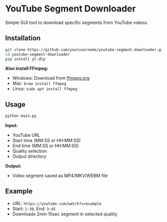 # YouTube Segment Downloader

Simple GUI tool to download specific segments from YouTube videos.

## Installation

```bash
git clone https://github.com/yourusername/youtube-segment-downloader.git
cd youtube-segment-downloader
pip install yt-dlp
```

**Also install FFmpeg:**
- Windows: Download from [ffmpeg.org](https://ffmpeg.org/download.html)
- Mac: `brew install ffmpeg`
- Linux: `sudo apt install ffmpeg`

## Usage

```bash
python main.py
```

**Input:**
- YouTube URL
- Start time (MM:SS or HH:MM:SS)
- End time (MM:SS or HH:MM:SS)
- Quality selection
- Output directory

**Output:**
- Video segment saved as MP4/MKV/WEBM file

## Example
- URL: `https://youtube.com/watch?v=example`
- Start: `1:30`, End: `3:45`
- Downloads 2min 15sec segment in selected quality
